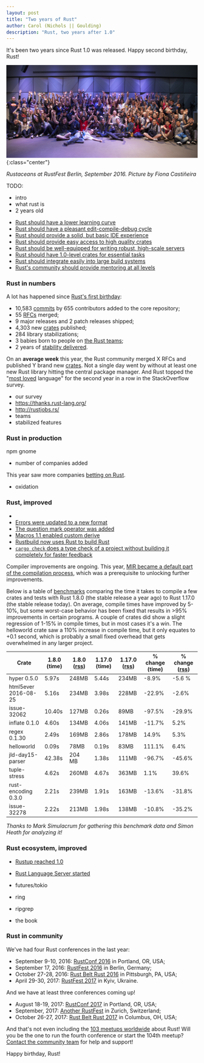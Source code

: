 ```yaml
---
layout: post
title: "Two years of Rust"
author: Carol (Nichols || Goulding)
description: "Rust, two years after 1.0"
---
```


It's been two years since Rust 1.0 was released. Happy second birthday, Rust!

![Group picture from RustFest Berlin][group-pic]{:class="center"}

*Rustaceans at RustFest Berlin, September 2016. Picture by Fiona Castiñeira*

[group-pic]: /images/2017-05-Second-Birthday/rustfest-berlin.jpeg

TODO:
- intro
- what rust is
- 2 years old


* [Rust should have a lower learning curve](https://github.com/rust-lang/rust-roadmap/issues/3)
* [Rust should have a pleasant edit-compile-debug cycle](https://github.com/rust-lang/rust-roadmap/issues/1)
* [Rust should provide a solid, but basic IDE experience](https://github.com/rust-lang/rust-roadmap/issues/2)
* [Rust should provide easy access to high quality crates](https://github.com/rust-lang/rust-roadmap/issues/9)
* [Rust should be well-equipped for writing robust, high-scale servers](https://github.com/rust-lang/rust-roadmap/issues/10)
* [Rust should have 1.0-level crates for essential tasks](https://github.com/rust-lang/rust-roadmap/issues/11)
* [Rust should integrate easily into large build systems](https://github.com/rust-lang/rust-roadmap/issues/12)
* [Rust's community should provide mentoring at all levels](https://github.com/rust-lang/rust-roadmap/issues/13)


### Rust in numbers

A lot has happened since [Rust's first birthday]:

<!--
Will rerun these just before publishing:

commits:
`git log --since=2016-05-15 --until=2017-05-15 --oneline | wc`

contributors:
`git log --since=2016-05-15 --until=2017-05-15 --oneline --format="%aN" | sort | uniq | wc`

rfcs:
`git ls-tree a4a22d7c5dd71724bb2cd0fe2db5026338d0b270 text/ | wc` => there were 255 RFCs a year ago
`git ls-tree HEAD text/ | wc` => there are 310 RFCs now
310 - 255 =  55

crates:
`select count(*) from crates where date(created_at) >= '2016-05-15';`
-->

- 10,583 [commits] by 655 contributors added to the core repository;
- 55 [RFCs] merged;
- 9 major releases and 2 patch releases shipped;
- 4,303 new [crates] published;
- 284 library stabilizations;
- 3 babies born to people on [the Rust teams];
- 2 years of [stability delivered].

On an **average week** this year, the Rust community merged X RFCs and
published Y brand new [crates]. Not a single day went by without at least one
new Rust library hitting the central package manager. And Rust topped the
"[most loved] language" for the second year in a row in the StackOverflow survey.

- our survey
- https://thanks.rust-lang.org/
- http://rustjobs.rs/
- teams
- stabilized features

[Rust's first birthday]: https://blog.rust-lang.org/2016/05/16/rust-at-one-year.html
[survey]: https://blog.rust-lang.org/2017/05/03/survey.html
[most loved]: https://insights.stackoverflow.com/survey/2017#technology-most-loved-dreaded-and-wanted-languages
[commits]: https://github.com/rust-lang/rust/commits/master
[RFCs]: https://github.com/rust-lang/rfcs
[stability delivered]: http://blog.rust-lang.org/2014/10/30/Stability.html
[the Rust teams]: https://www.rust-lang.org/en-US/team.html
[crates]: https://crates.io/

### Rust in production

npm
gnome

- number of companies added

This year saw more companies [betting on Rust].

[betting on Rust]: https://www.rust-lang.org/friends.html

- oxidation

### Rust, improved

-
- [Errors were updated to a new format](https://github.com/rust-lang/rust/issues/35233)
- [The question mark operator was added](https://github.com/rust-lang/rust/pull/31954)
- [Macros 1.1 enabled custom derive](https://github.com/rust-lang/rust/pull/35957)
- [Rustbuild now uses Rust to build Rust](https://github.com/rust-lang/rust/pull/37817)
- [`cargo check` does a type check of a project without building it completely for faster feedback](https://github.com/rust-lang/cargo/pull/3296)

Compiler improvements are ongoing. This year, [MIR became a default part of the
compilation process](https://github.com/rust-lang/rust/pull/34096), which was a
prerequisite to unlocking further improvements.

Below is a table of [benchmarks] comparing the time it takes to compile a few
crates and tests with Rust 1.8.0 (the stable release a year ago) to Rust 1.17.0
(the stable release today). On average, compile times have improved by 5-10%,
but some worst-case behavior has been fixed that results in >95% improvements
in certain programs. A couple of crates did show a slight regression of 1-15%
in compile times, but in most cases it's a win. The helloworld crate saw a 110%
increase in compile time, but it only equates to +0.1 second, which is probably
a small fixed overhead that gets overwhelmed in any larger project.

| Crate | 1.8.0 (time) | 1.8.0 ([rss]) | 1.17.0 (time) | 1.17.0 ([rss]) | % change (time) | % change ([rss]) |
|-------|--------------|---------------|---------------|----------------|-----------------|------------------|
| hyper 0.5.0 | 5.97s | 248MB | 5.44s | 234MB | -8.9% | -5.6 % |
| html5ever 2016-08-25 | 5.16s | 234MB | 3.98s | 228MB | -22.9% | -2.6% |
| issue-32062 | 10.40s | 127MB | 0.26s | 89MB | -97.5% | -29.9% |
| inflate 0.1.0 | 4.60s | 134MB | 4.06s | 141MB | -11.7% | 5.2% |
| regex 0.1.30 | 2.49s | 169MB | 2.86s | 178MB | 14.9% | 5.3% |
| helloworld | 0.09s | 78MB | 0.19s | 83MB | 111.1% | 6.4% |
| jld-day15-parser | 42.38s | 204 MB | 1.38s | 111MB | -96.7% | -45.6% |
| tuple-stress | 4.62s | 260MB | 4.67s | 363MB | 1.1% | 39.6% |
| rust-encoding 0.3.0 | 2.21s | 239MB | 1.91s | 163MB | -13.6% | -31.8% |
| issue-32278 | 2.22s | 213MB | 1.98s | 138MB | -10.8% | -35.2% |

*Thanks to Mark Simulacrum for gathering this benchmark data and Simon Heath
for analyzing it!*

[benchmarks]: https://github.com/rust-lang-nursery/rustc-benchmarks
[rss]: https://en.wikipedia.org/wiki/Resident_set_size

### Rust ecosystem, improved

- [Rustup reached 1.0](https://github.com/rust-lang/rust/pull/31954)
- [Rust Language Server started](https://github.com/rust-lang-nursery/rls)
- futures/tokio
- ring
- ripgrep

- the book


### Rust in community

We've had four Rust conferences in the last year:

- September 9-10, 2016: [RustConf 2016] in Portland, OR, USA;
- September 17, 2016: [RustFest 2016] in Berlin, Germany;
- October 27-28, 2016: [Rust Belt Rust 2016] in Pittsburgh, PA, USA;
- April 29-30, 2017: [RustFest 2017] in Kyiv, Ukraine.

[RustConf 2016]: TODO
[RustFest 2016]: http://2016.rustfest.eu/
[Rust Belt Rust 2016]: http://conf2016.rust-belt-rust.com/
[Rustfest 2017]: http://2017.rustfest.eu/

And we have at least three conferences coming up!

- August 18-19, 2017: [RustConf 2017] in Portland, OR, USA;
- September, 2017: [Another RustFest] in Zurich, Switzerland;
- October 26-27, 2017: [Rust Belt Rust 2017] in Columbus, OH, USA;

[Rust Belt Rust 2017]: http://conf2017.rust-belt-rust.com/
[RustConf 2017]: http://rustconf.com/
[Another RustFest]: https://rustfest.ch/

And that's not even including the [103 meetups worldwide][meetup] about Rust!
Will you be the one to run the fourth conference or start the 104th meetup?
[Contact the community team] for help and support!

[meetup]: http://rust.meetup.com/
[Contact the community team]: https://community.rs/

Happy birthday, Rust!
